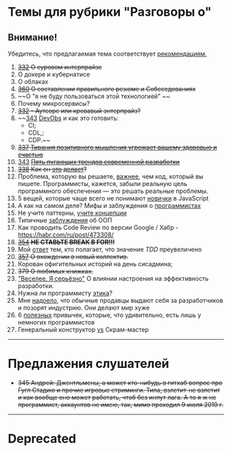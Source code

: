 # Темы для рубрики "Разговоры о"
## Внимание!
Убедитесь, что предлагаемая тема соответствует [рекомендациям.](Recommendations_for_the_proposed_topics.md)

1. ~~[332](https://tpair.org/podcast/tp-332/ "tpair.org") О суровом интерпрайзе~~
1. О докере и кубернатисе
1. О облаках
1. ~~[360](https://tpair.org/podcast/tp-360/) О составлении правильного резюме и Собеседованиях~~
1. ~~О "я не буду пользоваться этой технологией" ~~
1. Почему микросервисы?
1. ~~[332](https://tpair.org/podcast/tp-332/ "tpair.org") - Аутсорс или кровавый энтерпрайз?~~
1. ~~[343](https://tpair.org/podcast/tp-343/) [DevObs](https://habr.com/ru/company/funcorp/blog/463505/ "habr.com") и как это готовить:
    - CI;
    - CDL,;
    - CDP.~~
1. ~~[337](https://tpair.org/podcast/tp-337/) [Тирания позитивного мышления угрожает вашему здоровью и счастью](https://habr.com/ru/post/464265/ "habr.com")~~
1. [343](https://tpair.org/podcast/tp-343/) ~~[Пять пугающих трендов современной разработки](https://habr.com/ru/company/oleg-bunin/blog/459446/ "habr.com")~~
1. ~~[338](https://tpair.org/podcast/tp-338/) Как он [это](https://www.youtube.com/watch?v=HA2rEyG2UfE&feature=youtu.be) [делает](https://habr.com/ru/post/465643)?~~
1. Проблема, которую вы решаете, [важнее](https://habr.com/ru/post/465873/), чем код, который вы пишете. Программисты, кажется, забыли реальную цель программного обеспечения — это решать реальные проблемы.
1. 5 вещей, которые чаще всего не понимают [новички](https://habr.com/ru/company/otus/blog/466873/) в JavaScript
1. А как на самом деле? Мифы и заблуждения о [программистах](https://habr.com/ru/article/467367/)
1. Не учите паттерны, [учите концепции](https://habr.com/ru/post/468885/)
1. Типичные [заблуждения](https://habr.com/ru/company/piter/blog/469135/) об ООП
1. Как проводить Code Review по версии Google / Хабр - https://habr.com/ru/post/473308/
1. ~~[354](https://tpair.org/podcast/tp-354/) **НЕ СТАВЬТЕ BREAK В FOR!!!**~~
1. Мой [ответ](https://habr.com/ru/company/ruvds/blog/486684/) тем, кто полагает, что значение *TDD* преувеличено
1. ~~[357](https://tpair.org/podcast/tp-357/) О вхождении в новый коллектив.~~
1. Корован офигительных историй на день сисадмина;
1. ~~379 О любимых книжках.~~
1. ["Веселее. Я серьёзно"](https://habr.com/ru/post/502812/) О влиянии настроения на эффективность разработки.
1. Нужна ли программисту [этика](https://habr.com/ru/post/503242/)?
1. Мне [надоело](https://habr.com/ru/post/503932/), что обычные продавцы выдают себя за разработчиков и позорят индустрию. Они делают мир хуже
1. 6 [полезных](https://habr.com/ru/company/ruvds/blog/503638/) привычек, которые, что удивительно, есть лишь у немногих программистов
1. Генеральный конструктор [vs](https://habr.com/ru/post/511200/) Скрам-мастер

---

# Предлажения слушателей

- ~~345 Андрей: Джентльмены, а может кто-нибудь в гитхаб вопрос про Гугл Стадию и прочие игровые стриминги. Типа, взлетит-не взлетит и как вообще оно может работать, чтоб без инпут лага. 
А то я ж не программист, аккаунтов не имею, так, мимо проходил
9 июля 2019 г.~~

---

# Deprecated

